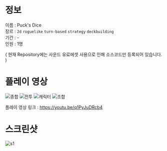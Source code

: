 # 정보
이름 : Puck's Dice <br>
장르 : `2d` `roguelike` `turn-based` `strategy` `deckbuilding` <br>
기간 : - <br>
인원 : 1명 

( 현재 Repository에는 사운드 유료에셋 사용으로 인해 소스코드만 등록되어 있습니다. )

# 플레이 영상

![종합](https://github.com/user-attachments/assets/ce317bfa-03ca-43a3-a4ba-d53425637052)
![전투](https://github.com/user-attachments/assets/147eee0a-0302-42be-a34d-c37450f067e4)
![캐릭터](https://github.com/user-attachments/assets/9447a08d-fca1-4d7d-9ce1-72daa1d0c9eb)
![조합](https://github.com/user-attachments/assets/5ed5a7f4-3900-4a72-93b3-985481673304)

플레이 영상 링크 : https://youtu.be/q1PyJuDRcb4

# 스크린샷

![s1](https://github.com/user-attachments/assets/9fd5a94b-3637-4fd1-b9c3-3acfb2d4dba1)
